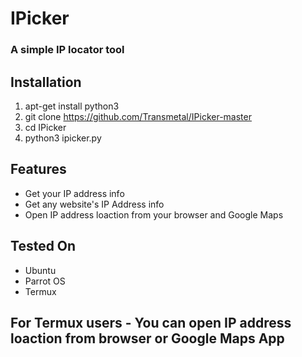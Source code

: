 # IPicker
### A simple IP locator tool

## Installation

1) apt-get install python3
2) git clone https://github.com/Transmetal/IPicker-master
3) cd IPicker
4) python3 ipicker.py

## Features

- Get your IP address info
- Get any website's IP Address info
- Open IP address loaction from your browser and Google Maps

## Tested On

- Ubuntu
- Parrot OS
- Termux

## For Termux users - You can open IP address loaction from browser or Google Maps App

